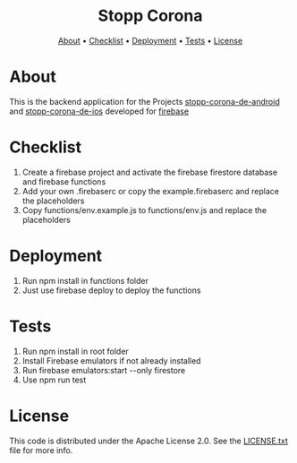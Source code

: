 <h1 align="center">
  <br>
  Stopp Corona
  <br>
</h1>



<p align="center">
  <a href="#about">About</a> •
  <a href="#checklist">Checklist</a> •
  <a href="#deployment">Deployment</a> •
  <a href="#tests">Tests</a> •
  <a href="#license">License</a>
</p>


# About
This is the backend application for the Projects  <a href="https://github.com/Mandarin-Medien/stopp-corona-de-android">stopp-corona-de-android</a> and  <a href="https://github.com/Mandarin-Medien/stopp-corona-de-ios">stopp-corona-de-ios</a> developed for  <a href="https://firebase.google.com/">firebase</a>

# Checklist

1. Create a firebase project and activate the firebase firestore database and firebase functions 
1. Add your own .firebaserc or copy the example.firebaserc and replace the placeholders
1. Copy functions/env.example.js to functions/env.js and replace the placeholders

# Deployment

1. Run npm install in functions folder 
1. Just use firebase deploy to deploy the functions

# Tests

1. Run npm install in root folder 
1. Install Firebase emulators if not already installed
1. Run firebase emulators:start --only firestore
1. Use npm run test

# License

This code is distributed under the Apache License 2.0. See the [LICENSE.txt](LICENSE.txt) file for more info.

